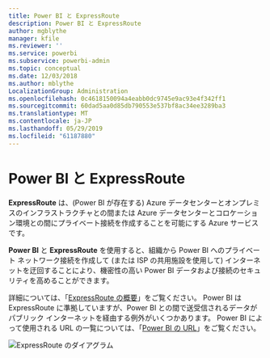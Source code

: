 ```yaml
---
title: Power BI と ExpressRoute
description: Power BI と ExpressRoute
author: mgblythe
manager: kfile
ms.reviewer: ''
ms.service: powerbi
ms.subservice: powerbi-admin
ms.topic: conceptual
ms.date: 12/03/2018
ms.author: mblythe
LocalizationGroup: Administration
ms.openlocfilehash: 0c4618150094a4eabb0dc9745e9ac93e4f342ff1
ms.sourcegitcommit: 60dad5aa0d85db790553e537bf8ac34ee3289ba3
ms.translationtype: MT
ms.contentlocale: ja-JP
ms.lasthandoff: 05/29/2019
ms.locfileid: "61187880"
---
```

# <a name="power-bi-and-expressroute"></a>Power BI と ExpressRoute

**ExpressRoute** は、(Power BI が存在する) Azure データセンターとオンプレミスのインフラストラクチャとの間または Azure データセンターとコロケーション環境との間にプライベート接続を作成することを可能にする Azure サービスです。

**Power BI** と **ExpressRoute** を使用すると、組織から Power BI へのプライベート ネットワーク接続を作成して (または ISP の共用施設を使用して) インターネットを迂回することにより、機密性の高い Power BI データおよび接続のセキュリティを高めることができます。

詳細については、「[ExpressRoute の概要](/azure/expressroute/expressroute-introduction)」をご覧ください。 Power BI は ExpressRoute に準拠していますが、Power BI との間で送受信されるデータがパブリック インターネットを経由する例外がいくつかあります。 Power BI によって使用される URL の一覧については、「[Power BI の URL](power-bi-whitelist-urls.md)」をご覧ください。

![ExpressRoute のダイアグラム](media/service-admin-power-bi-expressroute/pbi_expressroute_1.png)